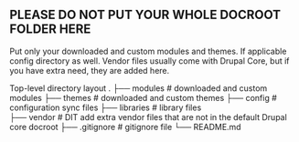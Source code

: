 PLEASE DO NOT PUT YOUR WHOLE DOCROOT FOLDER HERE
-----------------------------------------
Put only your downloaded and custom modules and themes. If applicable config directory as well.
Vendor files usually come with Drupal Core, but if you have extra need, they are added here.

Top-level directory layout
.
├── modules                   # downloaded and custom modules
├── themes                    # downloaded and custom themes
├── config                    # configuration sync files
├── libraries				          # library files 	
├── vendor					          # DIT add extra vendor files that are not in the default Drupal core docroot
├── .gitignore                # gitignore file
└── README.md
